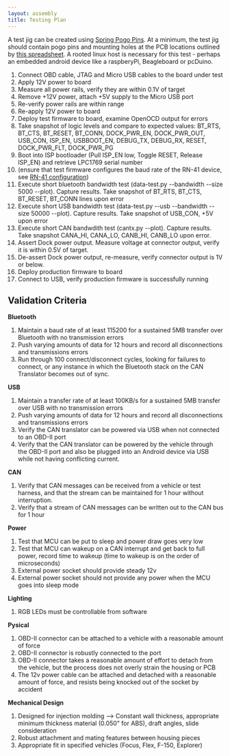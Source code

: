 ```yaml
---
layout: assembly
title: Testing Plan
---
```


A test jig can be created using [Spring Pogo
Pins](https://www.adafruit.com/products/394).  At a minimum, the test jig should
contain pogo pins and mounting holes at the PCB locations outlined by [this
spreadsheet](/assembly/pogo_location.xls).  A rooted linux host is
necessary for this test - perhaps an embedded android device like a raspberyPi,
Beagleboard or pcDuino.

1. Connect OBD cable, JTAG and Micro USB cables to the board under test
1. Apply 12V power to board
1. Measure all power rails, verify they are within 0.1V of target
1. Remove +12V power, attach +5V supply to the Micro USB port
1. Re-verify power rails are within range
1. Re-apply 12V power to board
1. Deploy test firmware to board, examine OpenOCD output for errors
1. Take snapshot of logic levels and compare to expected values: BT_RTS,
 BT_CTS, BT_RESET, BT_CONN, DOCK_PWR_EN, DOCK_PWR_OUT, USB_CON, ISP_EN,
 USBBOOT_EN, DEBUG_TX, DEBUG_RX, RESET, DOCK_PWR_FLT, DOCK_PWR_PG
1. Boot into ISP bootloader (Pull ISP_EN low, Toggle RESET, Release ISP_EN) and
 retrieve LPC1769 serial number
1. (ensure that test firmware configures the baud rate of the RN-41 device, see
 [RN-41 configuration](/firmware/rn41.html))
1. Execute short bluetooth bandwidth test (data-test.py --bandwidth --size 5000
 --plot).  Capture results.  Take snapshot of BT_RTS, BT_CTS, BT_RESET,
 BT_CONN lines upon error
1. Execute short USB bandwidth test (data-test.py --usb --bandwidth --size
 50000 --plot).  Capture results.  Take snapshot of USB_CON, +5V upon error
1.  Execute short CAN bandwdith test (cantx.py --plot).  Capture results.  Take
 snapshot CANA_HI, CANA_LO, CANB_HI, CANB_LO upon error.
1. Assert Dock power output.  Measure voltage at connector output, verify it is
 within 0.5V of target.
1. De-assert Dock power output, re-measure, verify connector output is 1V or
 below.
1. Deploy production firmware to board
1. Connect to USB, verify production firmware is successfully running

## Validation Criteria

**Bluetooth**

1. Maintain a baud rate of at least 115200 for a sustained 5MB transfer over
   Bluetooth with no transmission errors
1. Push varying amounts of data for 12 hours and record all disconnections and
   transmissions errors
1. Run through 100 connect/disconnect cycles, looking for failures to connect,
   or any instance in which the Bluetooth stack on the CAN Translator becomes
   out of sync.

**USB**

1. Maintain a transfer rate of at least 100KB/s for a sustained 5MB transfer
   over USB with no transmission errors
1. Push varying amounts of data for 12 hours and record all disconnections and
   transmissions errors
1. Verify the CAN translator can be powered via USB when not connected to an
   OBD-II port
1. Verify that the CAN translator can be powered by the vehicle through the
   OBD-II port and also be plugged into an Android device via USB while not
   having conflicting current.

**CAN**

1. Verify that CAN messages can be received from a vehicle or test harness,
   and that the stream can be maintained for 1 hour without interruption.
1. Verify that a stream of CAN messages can be written out to the CAN bus for
   1 hour

**Power**

1. Test that MCU can be put to sleep and power draw goes very low
1. Test that MCU can wakeup on a CAN interrupt and get back to full power,
   record time to wakeup (time to wakeup is on the order of microseconds)
1. External power socket should provide steady 12v
1. External power socket should not provide any power when the MCU goes into
   sleep mode

**Lighting**

1. RGB LEDs must be controllable from software

**Pysical**

1. OBD-II connector can be attached to a vehicle with a reasonable amount of
   force
1. OBD-II connector is robustly connected to the port
1. OBD-II connector takes a reasonable amount of effort to detach from the
   vehicle, but the process does not overly strain the housing or PCB
1. The 12v power cable can be attached and detached with a reasonable amount
   of force, and resists being knocked out of the socket by accident

**Mechanical Design**

1. Designed for injection molding --> Constant wall thickness, appropriate
  minimum thickness material (0.050" for ABS), draft angles, slide
  consideration
1. Robust attachment and mating features between housing pieces
1. Appropriate fit in specified vehicles (Focus, Flex, F-150, Explorer)
